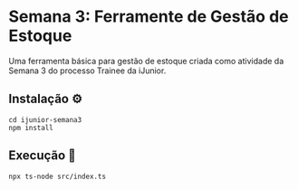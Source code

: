 # Semana 3: Ferramente de Gestão de Estoque

Uma ferramenta básica para gestão de estoque criada como atividade da Semana 3 do processo Trainee da iJunior.

## Instalação ⚙️

```git clone https://github.com/victor-arcuri/ijunior-semana3
cd ijunior-semana3
npm install
```

## Execução 🚀
```npx ts-node src/index.ts```
